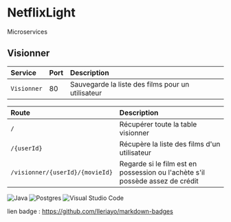 # NetflixLight
Microservices

## Visionner

|   Service   | Port |              Description                        |
|   :------   | :--- |              :-------------------------         |
| `Visionner` |  80  | Sauvegarde la liste des films pour un utilisateur |

|Route|        Description           |
| :-- |   :---------------------     |
| `/` |  Récupérer toute la table visionner |
| `/{userId}` |  Récupère la liste des films d'un utilisateur |
| `/visionner/{userId}/{movieId}` |  Regarde si le film est en possession ou l'achète s'il possède assez de crédit |

![Java](https://img.shields.io/badge/java-%23ED8B00.png?style=for-the-badge&logo=java&logoColor=white)
![Postgres](https://img.shields.io/badge/postgres-%23316192.svg?style=for-the-badge&logo=postgresql&logoColor=white)
![Visual Studio Code](https://img.shields.io/badge/Visual%20Studio%20Code-0078d7.svg?style=for-the-badge&logo=visual-studio-code&logoColor=white)



lien badge : https://github.com/Ileriayo/markdown-badges